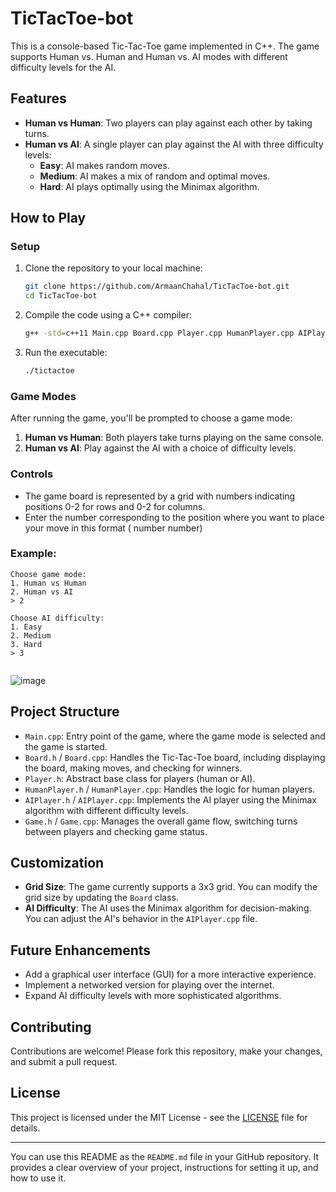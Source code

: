
# TicTacToe-bot

This is a console-based Tic-Tac-Toe game implemented in C++. The game supports Human vs. Human and Human vs. AI modes with different difficulty levels for the AI.

## Features

- **Human vs Human**: Two players can play against each other by taking turns.
- **Human vs AI**: A single player can play against the AI with three difficulty levels:
  - **Easy**: AI makes random moves.
  - **Medium**: AI makes a mix of random and optimal moves.
  - **Hard**: AI plays optimally using the Minimax algorithm.

## How to Play

### Setup

1. Clone the repository to your local machine:

   ```sh
   git clone https://github.com/ArmaanChahal/TicTacToe-bot.git
   cd TicTacToe-bot
   ```

2. Compile the code using a C++ compiler:

   ```sh
   g++ -std=c++11 Main.cpp Board.cpp Player.cpp HumanPlayer.cpp AIPlayer.cpp Game.cpp -o tictactoe
   ```

3. Run the executable:

   ```sh
   ./tictactoe
   ```

### Game Modes

After running the game, you'll be prompted to choose a game mode:

1. **Human vs Human**: Both players take turns playing on the same console.
2. **Human vs AI**: Play against the AI with a choice of difficulty levels.

### Controls

- The game board is represented by a grid with numbers indicating positions 0-2 for rows and 0-2 for columns.
- Enter the number corresponding to the position where you want to place your move in this format ( number number)

### Example:

```
Choose game mode:
1. Human vs Human
2. Human vs AI
> 2

Choose AI difficulty:
1. Easy
2. Medium
3. Hard
> 3


```
![image](https://github.com/user-attachments/assets/d6160cad-7206-4851-b9d1-4b7cb3d3479c)

## Project Structure

- `Main.cpp`: Entry point of the game, where the game mode is selected and the game is started.
- `Board.h` / `Board.cpp`: Handles the Tic-Tac-Toe board, including displaying the board, making moves, and checking for winners.
- `Player.h`: Abstract base class for players (human or AI).
- `HumanPlayer.h` / `HumanPlayer.cpp`: Handles the logic for human players.
- `AIPlayer.h` / `AIPlayer.cpp`: Implements the AI player using the Minimax algorithm with different difficulty levels.
- `Game.h` / `Game.cpp`: Manages the overall game flow, switching turns between players and checking game status.

## Customization

- **Grid Size**: The game currently supports a 3x3 grid. You can modify the grid size by updating the `Board` class.
- **AI Difficulty**: The AI uses the Minimax algorithm for decision-making. You can adjust the AI's behavior in the `AIPlayer.cpp` file.

## Future Enhancements

- Add a graphical user interface (GUI) for a more interactive experience.
- Implement a networked version for playing over the internet.
- Expand AI difficulty levels with more sophisticated algorithms.

## Contributing

Contributions are welcome! Please fork this repository, make your changes, and submit a pull request.

## License

This project is licensed under the MIT License - see the [LICENSE](LICENSE) file for details.

---

You can use this README as the `README.md` file in your GitHub repository. It provides a clear overview of your project, instructions for setting it up, and how to use it.
